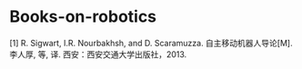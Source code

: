 # Books-on-robotics

[1] R. Sigwart, I.R. Nourbakhsh, and D. Scaramuzza. 自主移动机器人导论[M]. 李人厚, 等, 译. 西安：西安交通大学出版社，2013.
